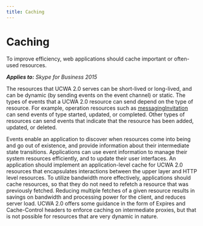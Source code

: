 ```yaml
---
title: Caching
---
```

# Caching
To improve efficiency, web applications should cache important or often-used resources.


 _**Applies to:** Skype for Business 2015_

The resources that UCWA 2.0 serves can be short-lived or long-lived, and can be dynamic (by sending events on the event channel) or static. The types of events that a UCWA 2.0 resource can send depend on the type of resource. For example, operation resources such as [messagingInvitation](messagingInvitation_ref.md) can send events of type started, updated, or completed. Other types of resources can send events that indicate that the resource has been added, updated, or deleted.

Events enable an application to discover when resources come into being and go out of existence, and provide information about their intermediate state transitions. Applications can use event information to manage their system resources efficiently, and to update their user interfaces.
An application should implement an application-level cache for UCWA 2.0 resources that encapsulates interactions between the upper layer and HTTP level resources. To utilize bandwidth more effectively, applications should cache resources, so that they do not need to refetch a resource that was previously fetched. Reducing multiple fetches of a given resource results in savings on bandwidth and processing power for the client, and reduces server load. UCWA 2.0 offers some guidance in the form of Expires and Cache-Control headers to enforce caching on intermediate proxies, but that is not possible for resources that are very dynamic in nature.
